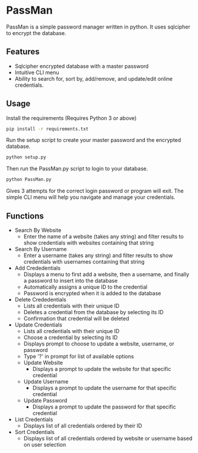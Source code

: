 # PassMan
PassMan is a simple password manager written in python. It uses sqlcipher to encrypt the database. 

## Features
- Sqlcipher encrypted database with a master password
- Intuitive CLI menu
- Ability to search for, sort by, add/remove, and update/edit online credentials.

## Usage

Install the requirements (Requires Python 3 or above)

``` sh
pip install -r requirements.txt
```

Run the setup script to create your master password and the encrypted database.
``` sh
python setup.py
```
Then run the PassMan.py script to login to your database.

``` sh
python PassMan.py
```

Gives 3 attempts for the correct login password or program will exit.
The simple CLI menu will help you navigate and manage your credentials.

## Functions
 - Search By Website
    + Enter the name of a website (takes any string) and filter results to show credentials with websites containing that string
 - Search By Username
    + Enter a username (takes any string) and filter results to show credentials with usernames containing that string
 - Add Crededentials
    + Displays a menu to first add a website, then a username, and finally a password to insert into the database
    + Automatically assigns a unique ID to the credential
    + Password is encrypted when it is added to the database
 - Delete Crededentials
    + Lists all credentials with their unique ID
    + Deletes a credential from the database by selecting its ID
    + Confirmation that credential will be deleted
 - Update Credentials
    + Lists all credentials with their unique ID
    + Choose a credential by selecting its ID
    + Displays prompt to choose to update a website, username, or password
    + Type '?' in prompt for list of available options
    - Update Website
        + Displays a prompt to update the website for that specific credential
    - Update Username
        + Displays a prompt to update the username for that specific credential
    - Update Password
        + Displays a prompt to update the password for that specific credential
 - List Credentials
    + Displays list of all credentials ordered by their ID
 - Sort Credentials
    + Displays list of all credentials ordered by website or username based on user selection

